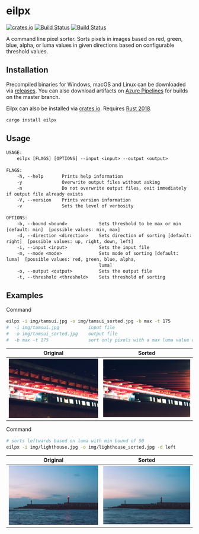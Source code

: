 # eilpx

[![crates.io](https://img.shields.io/crates/v/eilpx.svg)](https://crates.io/crates/eilpx)
[![Build Status](https://travis-ci.org/drklee3/eilpx.svg?branch=master)](https://travis-ci.org/drklee3/eilpx)
[![Build Status](https://dev.azure.com/dlee3/dlee3/_apis/build/status/drklee3.eilpx?branchName=master)](https://dev.azure.com/dlee3/dlee3/_build/latest?definitionId=2?branchName=master)

A command line pixel sorter.  Sorts pixels in images based on red, green, blue, alpha, or luma values in given directions based on configurable threshold values.

## Installation

Precompiled binaries for Windows, macOS and Linux can be downloaded via [releases](https://github.com/drklee3/eilpx/releases).  You can also download artifacts on [Azure Pipelines](https://dev.azure.com/dlee3/dlee3/_build?definitionId=2) for builds on the master branch.

Eilpx can also be installed via [crates.io](https://crates.io/crates/eilpx).  Requires [Rust 2018](https://www.rust-lang.org/tools/install).

```bash
cargo install eilpx
```

## Usage

```text
USAGE:
    eilpx [FLAGS] [OPTIONS] --input <input> --output <output>

FLAGS:
    -h, --help       Prints help information
    -y               Overwrite output files without asking
    -n               Do not overwrite output files, exit immediately if output file already exists
    -V, --version    Prints version information
    -v               Sets the level of verbosity

OPTIONS:
    -b, --bound <bound>            Sets threshold to be max or min [default: min]  [possible values: min, max]
    -d, --direction <direction>    Sets direction of sorting [default: right]  [possible values: up, right, down, left]
    -i, --input <input>            Sets the input file
    -m, --mode <mode>              Sets mode of sorting [default: luma]  [possible values: red, green, blue, alpha,
                                   luma]
    -o, --output <output>          Sets the output file
    -t, --threshold <threshold>    Sets threshold of sorting
```

## Examples

Command

```bash
eilpx -i img/tamsui.jpg -o img/tamsui_sorted.jpg -b max -t 175
#  -i img/tamsui.jpg           input file
#  -o img/tamsui_sorted.jpg    output file
#  -b max -t 175               sort only pixels with a max luma value of 175
```

Original                    | Sorted                           |
--------------------------- | -------------------------------- |
![Original](img/tamsui.jpg) | ![Sorted](img/tamsui_sorted.jpg) |

Command

```bash
# sorts leftwards based on luma with min bound of 50
eilpx -i img/lighthouse.jpg -o img/lighthouse_sorted.jpg -d left
```

Original                        | Sorted                               |
------------------------------- | ------------------------------------ |
![Original](img/lighthouse.jpg) | ![Sorted](img/lighthouse_sorted.jpg) |

